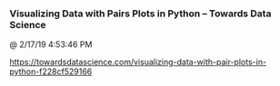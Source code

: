 ﻿

### Visualizing Data with Pairs Plots in Python – Towards Data Science
@ 2/17/19 4:53:46 PM

https://towardsdatascience.com/visualizing-data-with-pair-plots-in-python-f228cf529166

